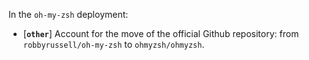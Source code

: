 In the `oh-my-zsh` deployment:

* [**`other`**] Account for the move of the official Github repository: from `robbyrussell/oh-my-zsh` to `ohmyzsh/ohmyzsh`.